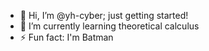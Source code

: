 - 👋 Hi, I’m @yh-cyber; just getting started! 
- 🌱 I’m currently learning theoretical calculus
- ⚡ Fun fact: I'm Batman
